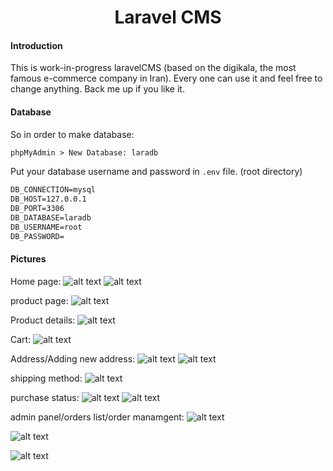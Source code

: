 <h1 align="center">Laravel CMS</h1>

#### Introduction

This is work-in-progress laravelCMS (based on the digikala, the most famous e-commerce company in Iran). Every one can use it and feel free to change anything.
Back me up if you like it.

#### Database
So in order to make database:
```html
phpMyAdmin > New Database: laradb
```

Put your database username and password in ```.env``` file. (root directory)

```html
DB_CONNECTION=mysql
DB_HOST=127.0.0.1
DB_PORT=3306
DB_DATABASE=laradb
DB_USERNAME=root
DB_PASSWORD=

```

#### Pictures

Home page:
![alt text](https://github.com/ArminCod3r/Laravel_onlineShopping/blob/master/pictures/1-home%20page.png?raw=true)
![alt text](https://github.com/ArminCod3r/Laravel_onlineShopping/blob/master/pictures/2-home%20page%20.png?raw=true)

product page:
![alt text](https://github.com/ArminCod3r/Laravel_onlineShopping/blob/master/pictures/3-product%20page.png?raw=true)

Product details:
![alt text](https://github.com/ArminCod3r/Laravel_onlineShopping/blob/master/pictures/4-product%20details.png?raw=true)

Cart:
![alt text](https://github.com/ArminCod3r/Laravel_onlineShopping/blob/master/pictures/5-cart.png?raw=true)

Address/Adding new address:
![alt text](https://github.com/ArminCod3r/Laravel_onlineShopping/blob/master/pictures/6-address.png?raw=true)
![alt text](https://github.com/ArminCod3r/Laravel_onlineShopping/blob/master/pictures/7-adding%20new%20address.png?raw=true)

shipping method:
![alt text](https://github.com/ArminCod3r/Laravel_onlineShopping/blob/master/pictures/8-shipping.png?raw=true)

purchase status:
![alt text](https://github.com/ArminCod3r/Laravel_onlineShopping/blob/master/pictures/9-purchase%20details.png?raw=true)
![alt text](https://github.com/ArminCod3r/Laravel_onlineShopping/blob/master/pictures/10-purchase%20status.png?raw=true)

admin panel/orders list/order manamgent:
![alt text](https://github.com/ArminCod3r/Laravel_onlineShopping/blob/master/pictures/11-admin%20panel.png?raw=true)

![alt text](https://github.com/ArminCod3r/Laravel_onlineShopping/blob/master/pictures/11-admin%20panel-orders%20list.png?raw=true)

![alt text](https://github.com/ArminCod3r/Laravel_onlineShopping/blob/master/pictures/11-admin%20panel-order%20managment.png?raw=true)
